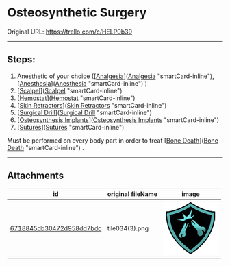 # Osteosynthetic Surgery

Original URL: https://trello.com/c/HELP0b39

---

## Steps:

1.  Anesthetic of your choice ([[Analgesia](../Torso/Analgesia.md)]([Analgesia](../Torso/Analgesia.md) "smartCard-inline"), [[Anesthesia](../Torso/Anesthesia.md)]([Anesthesia](../Torso/Anesthesia.md) "smartCard-inline") )
2.  [[Scalpel](../Items/Scalpel.md)]([Scalpel](../Items/Scalpel.md) "smartCard-inline")
3.  [[Hemostat](../Items/Hemostat.md)]([Hemostat](../Items/Hemostat.md) "smartCard-inline")
4.  [[Skin Retractors](../Items/Skin%20Retractors.md)]([Skin Retractors](../Items/Skin%20Retractors.md) "smartCard-inline")
5. [[Surgical Drill](../Items/Surgical%20Drill.md)]([Surgical Drill](../Items/Surgical%20Drill.md) "smartCard-inline")
6. [[Osteosynthesis Implants](../Items/Osteosynthesis%20Implants.md)]([Osteosynthesis Implants](../Items/Osteosynthesis%20Implants.md) "smartCard-inline")
7.  [[Sutures](../Items/Sutures.md)]([Sutures](../Items/Sutures.md) "smartCard-inline")

Must be performed on every body part in order to treat [[Bone Death](../Bones/Bone%20Death.md)]([Bone Death](../Bones/Bone%20Death.md) "smartCard-inline")  .

---

## Attachments

id | original fileName | image
---|---|---
[6718845db30472d958dd7bdc](./Osteosynthetic%20Surgery%20-%20Attachments/6718845db30472d958dd7bdc.png) | tile034(3).png | ![tile034(3).png\|200](./Osteosynthetic%20Surgery%20-%20Attachments/6718845db30472d958dd7bdc.png)